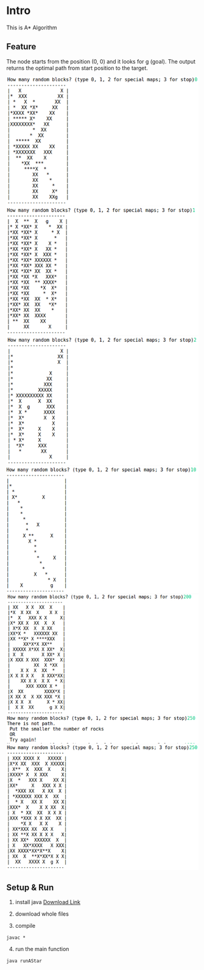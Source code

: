 # Intro
This is A* Algorithm

## Feature
The node starts from the position (0, 0) and it looks for g (goal). The output returns the optimal path from start position to the target.

![Alt text](https://github.com/jbaek7023/JavaAlgorithms/blob/master/AStar/img/custom0.png "custom0")
![Alt text](https://github.com/jbaek7023/JavaAlgorithms/blob/master/AStar/img/custom1.png "custom1")
![Alt text](https://github.com/jbaek7023/JavaAlgorithms/blob/master/AStar/img/custom2.png "custom2")
![Alt text](https://github.com/jbaek7023/JavaAlgorithms/blob/master/AStar/img/random10.png "random10")
![Alt text](https://github.com/jbaek7023/JavaAlgorithms/blob/master/AStar/img/random200.png "random200")
![Alt text](https://github.com/jbaek7023/JavaAlgorithms/blob/master/AStar/img/error.png "error")
![Alt text](https://github.com/jbaek7023/JavaAlgorithms/blob/master/AStar/img/random250.png "random250")

## Setup & Run
1. install java [Download Link](https://java.com/en/download/help/windows_manual_download.xml)

2. download whole files 

3. compile
```
javac *
```

4. run the main function
```
java runAStar
```
